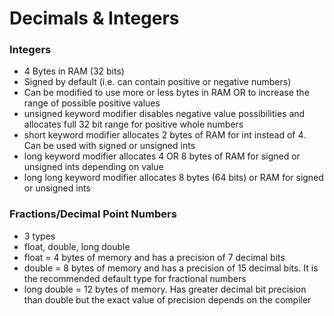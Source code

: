 # Decimals & Integers

### Integers
- 4 Bytes in RAM (32 bits)
- Signed by default (i.e. can contain positive or negative numbers)
- Can be modified to use more or less bytes in RAM OR to increase the range of possible positive values
- unsigned keyword modifier disables negative value possibilities and allocates full 32 bit range for positive whole numbers
- short keyword modifier allocates 2 bytes of RAM for int instead of 4. Can be used with signed or unsigned ints
- long keyword modifier allocates 4 OR 8 bytes of RAM for signed or unsigned ints depending on value
- long long keyword modifier allocates 8 bytes (64 bits) or RAM for signed or unsigned ints

### Fractions/Decimal Point Numbers
- 3 types
- float, double, long double
- float = 4 bytes of memory and has a precision of 7 decimal bits
- double = 8 bytes of memory and has a precision of 15 decimal bits. It is the recommended default type for fractional numbers
- long double = 12 bytes of memory. Has greater decimal bit precision than double but the exact value of precision depends on the compiler